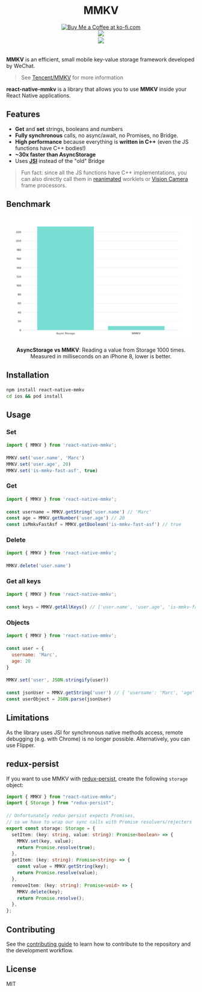 <div align="center">
  <h1 align="center">MMKV</h1>
</div>

<div align="center">
  <a align="center" href='https://ko-fi.com/F1F8CLXG' target='_blank'>
    <img height='36' style='border:0px;height:36px;' src='https://az743702.vo.msecnd.net/cdn/kofi2.png?v=0' border='0' alt='Buy Me a Coffee at ko-fi.com' />
  </a>
  <br/>
  <a align="center" href="https://github.com/mrousavy?tab=followers">
    <img src="https://img.shields.io/github/followers/mrousavy?label=Follow%20%40mrousavy&style=social" />
  </a>
  <br/>
  <a align="center" href="https://twitter.com/mrousavy">
    <img src="https://img.shields.io/twitter/follow/mrousavy?label=Follow%20%40mrousavy&style=social" />
  </a>
</div>
<br/>

**MMKV** is an efficient, small mobile key-value storage framework developed by WeChat.

> See [Tencent/MMKV](https://github.com/Tencent/MMKV) for more information

**react-native-mmkv** is a library that allows you to use **MMKV** inside your React Native applications.

## Features

* **Get** and **set** strings, booleans and numbers
* **Fully synchronous** calls, no async/await, no Promises, no Bridge.
* **High performance** because everything is **written in C++** (even the JS functions have C++ bodies!)
* **~30x faster than AsyncStorage**
* Uses [**JSI**](https://github.com/react-native-community/discussions-and-proposals/issues/91) instead of the "old" Bridge

> Fun fact: since all the JS functions have C++ implementations, you can also directly call them in [reanimated](https://github.com/software-mansion/react-native-reanimated) worklets or [Vision Camera](http://github.com/cuvent/react-native-vision-camera) frame processors.

## Benchmark

<div align="center">
  <img src="./img/benchmark_1000_get.png" />
  <p>
    <b>AsyncStorage vs MMKV</b>: Reading a value from Storage 1000 times. <br/>
    Measured in milliseconds on an iPhone 8, lower is better.
  </p>
</div>

## Installation

```sh
npm install react-native-mmkv
cd ios && pod install
```

## Usage

### Set

```js
import { MMKV } from 'react-native-mmkv';

MMKV.set('user.name', 'Marc')
MMKV.set('user.age', 20)
MMKV.set('is-mmkv-fast-asf', true)
```

### Get

```js
import { MMKV } from 'react-native-mmkv';

const username = MMKV.getString('user.name') // 'Marc'
const age = MMKV.getNumber('user.age') // 20
const isMmkvFastAsf = MMKV.getBoolean('is-mmkv-fast-asf') // true
```

### Delete

```js
import { MMKV } from 'react-native-mmkv';

MMKV.delete('user.name')
```

### Get all keys

```js
import { MMKV } from 'react-native-mmkv';

const keys = MMKV.getAllKeys() // ['user.name', 'user.age', 'is-mmkv-fast-asf']
```

### Objects

```js
import { MMKV } from 'react-native-mmkv';

const user = {
  username: 'Marc',
  age: 20
}

MMKV.set('user', JSON.stringify(user))

const jsonUser = MMKV.getString('user') // { 'username': 'Marc', 'age': 20 }
const userObject = JSON.parse(jsonUser)
```

## Limitations

As the library uses JSI for synchronous native methods access, remote debugging (e.g. with Chrome) is no longer possible. Alternatively, you can use Flipper.

## redux-persist

If you want to use MMKV with [redux-persist](https://github.com/rt2zz/redux-persist), create the following `storage` object:

```ts
import { MMKV } from "react-native-mmkv";
import { Storage } from "redux-persist";

// Unfortunately redux-persist expects Promises,
// so we have to wrap our sync calls with Promise resolvers/rejecters
export const storage: Storage = {
  setItem: (key: string, value: string): Promise<boolean> => {
    MMKV.set(key, value);
    return Promise.resolve(true);
  },
  getItem: (key: string): Promise<string> => {
    const value = MMKV.getString(key);
    return Promise.resolve(value);
  },
  removeItem: (key: string): Promise<void> => {
    MMKV.delete(key);
    return Promise.resolve();
  },
};
```

## Contributing

See the [contributing guide](CONTRIBUTING.md) to learn how to contribute to the repository and the development workflow.

## License

MIT
